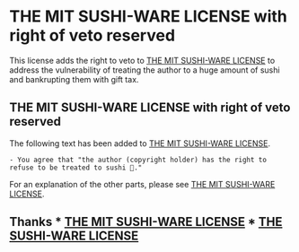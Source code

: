 # THE MIT SUSHI-WARE LICENSE with right of veto reserved
This license adds the right to veto to [THE MIT SUSHI-WARE LICENSE](https://github.com/watasuke102/mit-sushi-ware) to address the vulnerability of treating the author to a huge amount of sushi and bankrupting them with gift tax.

## THE MIT SUSHI-WARE LICENSE with right of veto reserved
The following text has been added to [THE MIT SUSHI-WARE LICENSE](https://github.com/watasuke102/mit-sushi-ware).
```text
- You agree that "the author (copyright holder) has the right to refuse to be treated to sushi 🍣."
```
For an explanation of the other parts, please see [THE MIT SUSHI-WARE LICENSE](https://github.com/watasuke102/mit-sushi-ware).

## Thanks * [THE MIT SUSHI-WARE LICENSE](https://github.com/watasuke102/mit-sushi-ware) * [THE SUSHI-WARE LICENSE](https://github.com/makenowjust/sushi-ware)